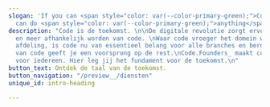 ```yaml
---
slogan: 'If you can <span style="color: var(--color-primary-green);">Code</span> you
  can do <span style="color: var(--color-primary-green);">anything</span>.'
description: "Code is de toekomst. \n\nDe digitale revolutie zorgt ervoor dat we meer
  en meer afhankelijk worden van code. \nWaar code vroeger het domein was van de IT
  afdeling, is code nu van essentieel belang voor alle branches en beroepen. Het beheersen
  van code geeft je een voorsprong op de rest.\nCode.Founders_ maakt coderen bereikbaar
  voor iedereen. Hier leg jij het fundament voor de toekomst.\n"
button_text: Ontdek de taal van de toekomst.
button_navigation: "/preview__/diensten"
unique_id: intro-heading

---
```

